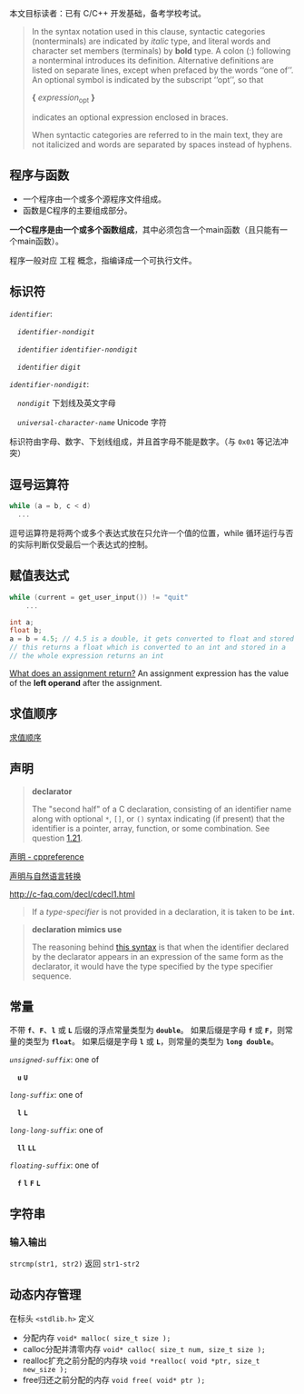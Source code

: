 本文目标读者：已有 C/C++ 开发基础，备考学校考试。

> In the syntax notation used in this clause, syntactic categories (nonterminals) are indicated by *italic* type, and literal words and character set members (terminals) by **bold** type. A colon (:) following a nonterminal introduces its definition. Alternative definitions are listed on separate lines, except when prefaced by the words ‘‘one of’’. An optional symbol is indicated by the subscript ‘‘opt’’, so that
>
> **{** *expression*<sub>opt</sub> **}**
>
> indicates an optional expression enclosed in braces.
>
> When  syntactic  categories  are  referred  to  in  the  main  text,  they are  not  italicized  and words are separated by spaces instead of hyphens.
>

## 程序与函数

- 一个程序由一个或多个源程序文件组成。
- 函数是C程序的主要组成部分。

**一个C程序是由一个或多个函数组成**，其中必须包含一个main函数（且只能有一个main函数）。

程序一般对应 工程 概念，指编译成一个可执行文件。

## 标识符

*`identifier`*:

 *`identifier-nondigit`*

 *`identifier`* *`identifier-nondigit`*

 *`identifier`* *`digit`*

*`identifier-nondigit`*:

 *`nondigit`* 下划线及英文字母

 *`universal-character-name`* Unicode 字符

标识符由字母、数字、下划线组成，并且首字母不能是数字。（与 `0x01` 等记法冲突）

## 逗号运算符

```c
while (a = b, c < d)
  ...
```

逗号运算符是将两个或多个表达式放在只允许一个值的位置，while 循环运行与否的实际判断仅受最后一个表达式的控制。

## 赋值表达式

```c
while (current = get_user_input()) != "quit"
    ...
```

```c
int a;
float b;
a = b = 4.5; // 4.5 is a double, it gets converted to float and stored into b 
// this returns a float which is converted to an int and stored in a
// the whole expression returns an int
```

[What does an assignment return?](https://stackoverflow.com/questions/9514569/what-does-an-assignment-return) An assignment expression has the value of the **left operand** after the assignment.

## 求值顺序

[求值顺序](https://zh.cppreference.com/w/c/language/eval_order)

## 声明

> **declarator**
>
> The "second half" of a C declaration, consisting of an identifier name along with optional `*`, `[]`, or `()` syntax indicating (if present) that the identifier is a pointer, array, function, or some combination. See question [1.21](http://c-faq.com/decl/cdecl1.html).

[声明 - cppreference](https://zh.cppreference.com/w/c/language/declarations)

[声明与自然语言转换](https://cdecl.org/)

http://c-faq.com/decl/cdecl1.html

> If a *type-specifier* is not provided in a declaration, it is taken to be **`int`**.

> **declaration mimics use**
>
> The reasoning behind [this syntax](https://en.cppreference.com/w/c/language/declarations#Declarators) is that when the identifier declared by the declarator appears in an expression of the same form as the declarator, it would have the type specified by the type specifier sequence.

## 常量

不带 **`f`**、**`F`**、**`l`** 或 **`L`** 后缀的浮点常量类型为 **`double`**。 如果后缀是字母 **`f`** 或 **`F`**，则常量的类型为 **`float`**。 如果后缀是字母 **`l`** 或 **`L`**，则常量的类型为 **`long double`**。 

*`unsigned-suffix`*: one of

 **`u`** **`U`**

*`long-suffix`*: one of

 **`l`** **`L`**

*`long-long-suffix`*: one of

 **`ll`** **`LL`**

*`floating-suffix`*: one of

 **`f`** **`l`** **`F`** **`L`**

## 字符串

### 输入输出

`strcmp(str1, str2)` 返回 `str1-str2`

## 动态内存管理

在标头 `<stdlib.h>` 定义

- 分配内存 `void* malloc( size_t size );`
- calloc分配并清零内存 `void* calloc( size_t num, size_t size );`
- realloc扩充之前分配的内存块 `void *realloc( void *ptr, size_t new_size );`
- free归还之前分配的内存 `void free( void* ptr );`
